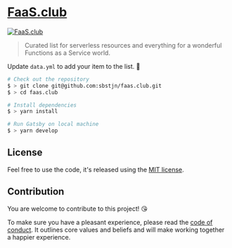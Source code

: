# [FaaS.club](https://faas.club)

[![FaaS.club](https://badgen.now.sh/badge/FaaS/CLUB/00C387)](https://faas.club)

> Curated list for serverless resources and everything for a wonderful Functions as a Service world.

Update `data.yml` to add your item to the list. 🥰

```bash
# Check out the repository
$ > git clone git@github.com:sbstjn/faas.club.git
$ > cd faas.club

# Install dependencies
$ > yarn install

# Run Gatsby on local machine
$ > yarn develop
```

## License

Feel free to use the code, it's released using the [MIT license](LICENSE.md).

## Contribution

You are welcome to contribute to this project! 😘

To make sure you have a pleasant experience, please read the [code of conduct](CODE_OF_CONDUCT.md). It outlines core values and beliefs and will make working together a happier experience.
